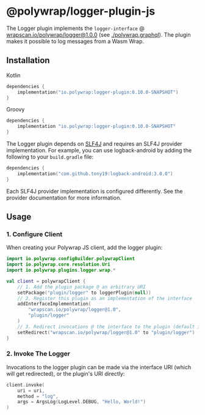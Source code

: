 # @polywrap/logger-plugin-js
The Logger plugin implements the `logger-interface` @ [wrapscan.io/polywrap/logger@1.0.0](../../interface/) (see [./polywrap.graphql](./polywrap.graphql)). The plugin makes it possible to log messages from a Wasm Wrap.

## Installation

Kotlin
```kotlin
dependencies {
    implementation("io.polywrap:logger-plugin:0.10.0-SNAPSHOT")
}
```

Groovy
```groovy
dependencies {
    implementation "io.polywrap:logger-plugin:0.10.0-SNAPSHOT"
}
```

The Logger plugin depends on [SLF4J](https://www.slf4j.org/) and requires an SLF4J provider implementation. For example, you can use logback-android by adding the following to your `build.gradle` file:

```kotlin
dependencies {
    implementation("com.github.tony19:logback-android:3.0.0")
}
```

Each SLF4J provider implementation is configured differently. See the provider documentation for more information.

## Usage

### 1. Configure Client
When creating your Polywrap JS client, add the logger plugin:
```kotlin
import io.polywrap.configBuilder.polywrapClient
import io.polywrap.core.resolution.Uri
import io.polywrap.plugins.logger.wrap.*

val client = polywrapClient {
    // 1. Add the plugin package @ an arbitrary URI
    setPackage("plugin/logger" to loggerPlugin(null))
    // 2. Register this plugin as an implementation of the interface
    addInterfaceImplementation(
        "wrapscan.io/polywrap/logger@1.0",
        "plugin/logger"
    )
    // 3. Redirect invocations @ the interface to the plugin (default impl)
    setRedirect("wrapscan.io/polywrap/logger@1.0" to "plugin/logger")
}
```

### 2. Invoke The Logger
Invocations to the logger plugin can be made via the interface URI (which will get redirected), or the plugin's URI directly:
```kotlin
client.invoke(
    uri = uri,
    method = "log",
    args = ArgsLog(LogLevel.DEBUG, "Hello, World!")
)
```
